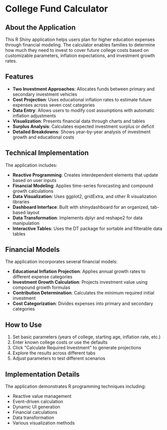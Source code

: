 # College Fund Calculator

## About the Application

This R Shiny application helps users plan for higher education expenses through financial modeling. The calculator enables families to determine how much they need to invest to cover future college costs based on customizable parameters, inflation expectations, and investment growth rates.

## Features

- **Two Investment Approaches**: Allocates funds between primary and secondary investment vehicles
- **Cost Projection**: Uses educational inflation rates to estimate future expenses across seven cost categories
- **Data Entry**: Allows users to modify cost assumptions with automatic inflation adjustments
- **Visualization**: Presents financial data through charts and tables
- **Surplus Analysis**: Calculates expected investment surplus or deficit
- **Detailed Breakdowns**: Shows year-by-year analysis of investment growth and educational costs

## Technical Implementation

The application includes:

- **Reactive Programming**: Creates interdependent elements that update based on user inputs
- **Financial Modeling**: Applies time-series forecasting and compound growth calculations
- **Data Visualization**: Uses ggplot2, gridExtra, and other R visualization libraries
- **Dashboard Interface**: Built with shinydashboard for an organized, tab-based layout
- **Data Transformation**: Implements dplyr and reshape2 for data manipulation
- **Interactive Tables**: Uses the DT package for sortable and filterable data tables

## Financial Models

The application incorporates several financial models:

- **Educational Inflation Projection**: Applies annual growth rates to different expense categories
- **Investment Growth Calculation**: Projects investment value using compound growth formulas
- **Contribution Determination**: Calculates the minimum required initial investment
- **Cost Categorization**: Divides expenses into primary and secondary categories

## How to Use

1. Set basic parameters (years of college, starting age, inflation rate, etc.)
2. Enter known college costs or use the defaults
3. Click "Calculate Required Investment" to generate projections
4. Explore the results across different tabs
5. Adjust parameters to test different scenarios

## Implementation Details

The application demonstrates R programming techniques including:

- Reactive value management
- Event-driven calculation
- Dynamic UI generation
- Financial calculations
- Data transformation
- Various visualization methods

